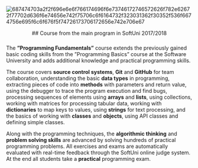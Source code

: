 
![687474703a2f2f696e6e6f766174696f6e73746172746572626f782e62672f77702d636f6e74656e742f75706c6f6164732f323031362f30352f536f6674756e695f6c6f676f5f74726173706172656e742e706e67](https://user-images.githubusercontent.com/11063479/34909079-8f44dc60-f8a3-11e7-95fc-0905dbfa8d52.png)

<center>## Course from the main program in SoftUni 2017/2018</center>

### 
The <b>”Programming Fundamentals”</b> course extends the previously gained basic coding skills from the ”Programming Basics” course at the Software University and adds additional knowledge and practical programming skills.

The course covers <b>source control systems</b>, <b>Git</b> and <b>GitHub</b> for team collaboration, understanding the basic <b>data types</b> in programming, extracting pieces of code into <b>methods</b> with parameters and return value, using the debugger to trace the program execution and find bugs, processing sequences of elements using <b>arrays</b> and <b>lists</b>, using collections, working with matrices for processing tabular data, working with <b>dictionaries</b> to map keys to values, using <b>strings</b> for text processing, and the basics of working with <b>classes</b> and <b>objects</b>, using API classes and defining simple classes.

Along with the programming techniques, the <b>algorithmic thinking</b> and <b>problem solving skills</b> are advanced by solving hundreds of practical programming problems. All exercises and exams are automatically evaluated with real-time feedback through the SoftUni online judge system. At the end all students take a <b>practical</b> programming exam</b>.


